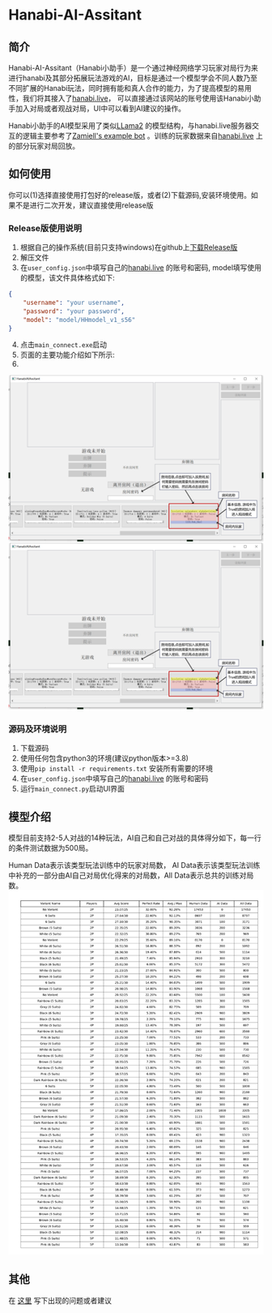 # Hanabi-AI-Assitant
## 简介
Hanabi-AI-Assitant（Hanabi小助手）是一个通过神经网络学习玩家对局行为来进行hanabi及其部分拓展玩法游戏的AI，目标是通过一个模型学会不同人数乃至不同扩展的Hanabi玩法，同时拥有能和真人合作的能力，为了提高模型的易用性，我们将其接入了[hanabi.live](https://hanab.live/)， 可以直接通过该网站的账号使用该Hanabi小助手加入对局或者观战对局，UI中可以看到AI建议的操作。

Hanabi小助手的AI模型采用了类似[LLama2](https://github.com/karpathy/llama2.c/) 的模型结构，与hanabi.live服务器交互的逻辑主要参考了[Zamiell's example bot](https://github.com/Hanabi-Live/hanabi-live-bot/) 。训练的玩家数据来自[hanabi.live](https://hanab.live/) 上的部分玩家对局回放。

## 如何使用
你可以(1)选择直接使用打包好的release版，或者(2)下载源码,安装环境使用。如果不是进行二次开发，建议直接使用release版
### Release版使用说明
1. 根据自己的操作系统(目前只支持windows)在github上[下载Release版](https://github.com/UnbSky/Hanabi-AI-Assitant/releases)
2. 解压文件
3. 在```user_config.json```中填写自己的[hanabi.live](https://hanab.live/) 的账号和密码, model填写使用的模型，该文件具体格式如下:
```json
{
    "username": "your username",
    "password": "your password",
    "model": "model/HHmodel_v1_s56"
}
```
4. 点击```main_connect.exe```启动
5. 页面的主要功能介绍如下所示:
6. 
![image](https://github.com/UnbSky/Hanabi-AI-Assitant/blob/main/pics/txt_ui1_zh.png)
![image](https://github.com/UnbSky/Hanabi-AI-Assitant/blob/main/pics/txt_ui1_zh.png)

### 源码及环境说明
1. 下载源码
2. 使用任何包含python3的环境(建议python版本>=3.8)
3. 使用```pip install -r requirements.txt``` 安装所有需要的环境
4. 在```user_config.json```中填写自己的[hanabi.live](https://hanab.live/) 的账号和密码
5. 运行```main_connect.py```启动UI界面

## 模型介绍
模型目前支持2-5人对战的14种玩法，AI自己和自己对战的具体得分如下，每一行的条件测试数据为500局。

Human Data表示该类型玩法训练中的玩家对局数， AI Data表示该类型玩法训练中补充的一部分由AI自己对局优化得来的对局数，All Data表示总共的训练对局数。
<a href="https://github.com/UnbSky/Hanabi-AI-Assitant">
    <img src="pics/score_table.png">
</a>
## 其他
 在 [这里](https://github.com/UnbSky/Hanabi-AI-Assitant/issues) 写下出现的问题或者建议

